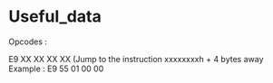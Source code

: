 Useful_data
===========

Opcodes : 

E9 XX XX XX XX (Jump to the instruction xxxxxxxxh + 4 bytes away
Example : 
E9 55 01 00 00
